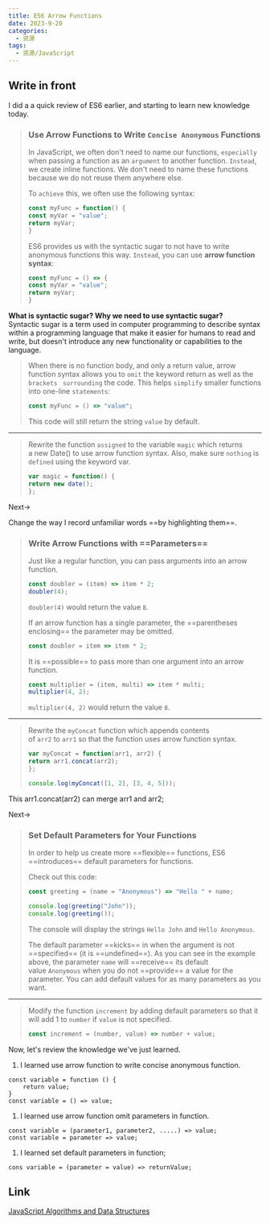 ```yaml
---
title: ES6 Arrow Functions
date: 2023-9-20
categories:
  - 资源
tags:
  - 资源/JavaScript
---
```

## Write in front

I did a a quick review of ES6 earlier, and starting to learn new knowledge today.

> ### Use Arrow Functions to Write `Concise Anonymous` Functions
>
> In JavaScript, we often don't need to name our functions, `especially` when passing a function as an `argument` to another function. `Instead`, we create inline functions. We don't need to name these functions because we do not reuse them anywhere else.
>
> To `achieve` this, we often use the following syntax:
>
> ```js
> const myFunc = function() {
> const myVar = "value";
> return myVar;
> }
> ```
>
> ES6 provides us with the syntactic sugar to not have to write anonymous functions this way. `Instead`, you can use **arrow function syntax**:
>
> ```js
> const myFunc = () => {
> const myVar = "value";
> return myVar;
> }
> ```

**What is syntactic sugar? Why we need to use syntactic sugar?**  
Syntactic sugar is a term used in computer programming to describe syntax within a programming language that make it easier for humans to read and write, but doesn't introduce any new functionality or capabilities to the language.

> When there is no function body, and only a return value, arrow function syntax allows you to `omit` the keyword return as well as the `brackets ` `surrounding` the code. This helps `simplify` smaller functions into one-line `statements`:
>
> ```js
> const myFunc = () => "value";
> ```
>
> This code will still return the string `value` by default.

---

> Rewrite the function `assigned` to the variable `magic` which returns a new Date() to use arrow function syntax. Also, make sure `nothing` is `defined` using the keyword var.
>
> ```js
> var magic = function() {
> return new date();
> };
> ```

Next->

Change the way I record unfamiliar words ==by highlighting them==.

> ### Write Arrow Functions with ==Parameters==
>
> Just like a regular function, you can pass arguments into an arrow function.
>
> ```js
> const doubler = (item) => item * 2;
> doubler(4);
> ```
>
> `doubler(4)` would return the value `8`.
>
> If an arrow function has a single parameter, the ==parentheses enclosing== the parameter may be omitted.
>
> ```js
> const doubler = item => item * 2;
> ```
>
> It is ==possible== to pass more than one argument into an arrow function.
>
> ```js
> const multiplier = (item, multi) => item * multi;
> multiplier(4, 2);
> ```
>
> `multiplier(4, 2)` would return the value `8`.

---

> Rewrite the `myConcat` function which appends contents of `arr2` to `arr1` so that the function uses arrow function syntax.
>
> ```js
> var myConcat = function(arr1, arr2) {
> return arr1.concat(arr2);
> };
> 
> console.log(myConcat([1, 2], [3, 4, 5]));
> ```

This arr1.concat(arr2) can merge arr1 and arr2;

Next->

> ### Set Default Parameters for Your Functions
>
> In order to help us create more ==flexible== functions, ES6 ==introduces== default parameters for functions.
>
> Check out this code:
>
> ```js
> const greeting = (name = "Anonymous") => "Hello " + name;
> 
> console.log(greeting("John"));
> console.log(greeting());
> ```
>
> The console will display the strings `Hello John` and `Hello Anonymous`.
>
> The default parameter ==kicks== in when the argument is not ==specified== (it is ==undefined==). As you can see in the example above, the parameter `name` will ==receive== its default value `Anonymous` when you do not ==provide== a value for the parameter. You can add default values for as many parameters as you want.

---

> Modify the function `increment` by adding default parameters so that it will add 1 to `number` if `value` is not specified.
>
> ```js
> const increment = (number, value) => number + value;
> ```

Now, let's review the knowledge we've just learned.

1. I learned use arrow function to write concise anonymous function.

```
const variable = function () {
	return value;
}
const variable = () => value;
```

1. I learned use arrow function omit parameters in function.

```
const variable = (parameter1, parameter2, .....) => value;
const variable = parameter => value;
```

1. I learned set default parameters in function;

```
cons variable = (parameter = value) => returnValue;
```

## Link

[JavaScript Algorithms and Data Structures](https://www.freecodecamp.org/learn/javascript-algorithms-and-data-structures/)
